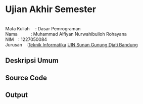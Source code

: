 # Ujian Akhir Semester 
<br>Mata Kuliah&emsp;     : Dasar Pemrograman
<br>Nama&emsp;&emsp;&emsp;: Muhammad Alfiyan Nurwahibulloh Rohayana
<br>NIM&emsp;:	1227050084
<br>Jurusan&emsp;:[Teknik Informatika](http://if.uinsgd.ac.id/) [UIN Sunan Gunung Djati Bandung](https://uinsgd.ac.id/) 

## Deskripsi Umum

## Source Code

## Output
